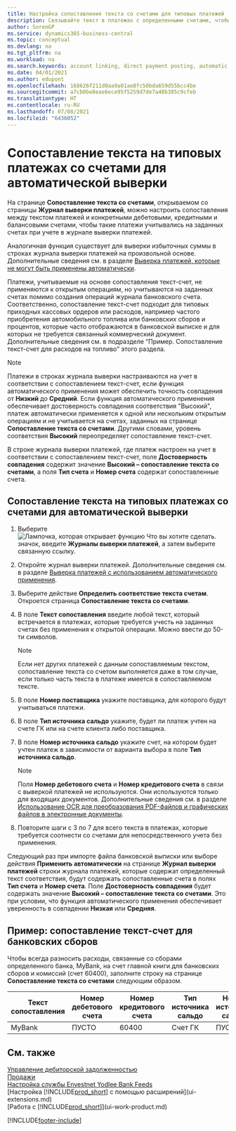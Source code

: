 ```yaml
---
title: Настройка сопоставления текста со счетами для типовых платежей | Документация Майкрософт
description: Связывайте текст в платежах с определенными счетами, чтобы платежи учитывались на счетах при учете журнала выверки платежей.
author: SorenGP
ms.service: dynamics365-business-central
ms.topic: conceptual
ms.devlang: na
ms.tgt_pltfrm: na
ms.workload: na
ms.search.keywords: account linking, direct payment posting, automatic payment processing, reconcile payment, recurring expense, recurring cash receipt
ms.date: 04/01/2021
ms.author: edupont
ms.openlocfilehash: 168626f211d0aa9a01ae8fc50bda659d55bcc4be
ms.sourcegitcommit: a7cb0be8eae6ece95f5259d7de7a48b385c9cfeb
ms.translationtype: HT
ms.contentlocale: ru-RU
ms.lasthandoff: 07/08/2021
ms.locfileid: "6436052"
---
```

# <a name="map-text-on-recurring-payments-to-accounts-for-automatic-reconciliation"></a>Сопоставление текста на типовых платежах со счетами для автоматической выверки
На странице **Сопоставление текста со счетами**, открываемом со страницы **Журнал выверки платежей**, можно настроить сопоставления между текстом платежей и конкретными дебетовыми, кредитными и балансовыми счетами, чтобы такие платежи учитывались на заданных счетах при учете в журнале выверки платежей.

Аналогичная функция существует для выверки избыточных суммы в строках журнала выверки платежей на произвольной основе. Дополнительные сведения см. в разделе [Выверка платежей, которые не могут быть применены автоматически](receivables-how-reconcile-payments-cannot-apply-auto.md).

Платежи, учитываемые на основе сопоставления текст-счет, не применяются к открытым операциям, но учитываются на заданных счетах помимо создания операций журнала банковского счета. Соответственно, сопоставление текст-счет подходит для типовых приходных кассовых ордеров или расходов, например частого приобретения автомобильного топлива или банковских сборов и процентов, которые часто отображаются в банковской выписке и для которых не требуется связанный коммерческий документ. Дополнительные сведения см. в подразделе “Пример. Сопоставление текст-счет для расходов на топливо” этого раздела.

> [!NOTE]  
>   Платежи в строках журнала выверки настраиваются на учет в соответствии с сопоставлением текст-счет, если функция автоматического применения может обеспечить точность совпадения от **Низкий** до **Средний**. Если функция автоматического применения обеспечивает достоверность совпадения соответствия "Высокий", платеж автоматически применяется к одной или нескольким открытым операциям и не учитывается на счетах, заданных на странице **Сопоставление текста со счетами**. Другими словами, уровень соответствия **Высокий** переопределяет сопоставление текст-счет.

В строке журнала выверки платежей, где платеж настроен на учет в соответствии с сопоставлением текст-счет, поле **Достоверность совпадения** содержит значение **Высокий – сопоставление текста со счетами**, а поля **Тип счета** и **Номер счета** содержат сопоставленные счета.

## <a name="to-map-text-on-recurring-payments-to-accounts-for-automatic-reconciliation"></a>Сопоставление текста на типовых платежах со счетами для автоматической выверки
1. Выберите ![Лампочка, которая открывает функцию Что вы хотите сделать.](media/ui-search/search_small.png "Что вы хотите сделать") значок, введите **Журналы выверки платежей**, а затем выберите связанную ссылку.
2. Откройте журнал выверки платежей. Дополнительные сведения см. в разделе [Выверка платежей с использованием автоматического применения](receivables-how-reconcile-payments-auto-application.md).
3. Выберите действие **Определить соответствие текста счетам**. Откроется страница **Сопоставление текста со счетами**.
4. В поле **Текст сопоставления** введите любой текст, который встречается в платежах, которые требуется учесть на заданных счетах без применения к открытой операции. Можно ввести до 50-ти символов.

    > [!NOTE]  
    >   Если нет других платежей с данным сопоставляемым текстом, сопоставление текста со счетом выполняется даже в том случае, если только часть текста в платеже имеется в сопоставляемом тексте.
5. В поле **Номер поставщика** укажите поставщика, для которого будут учитываться платежи.
6. В поле **Тип источника сальдо** укажите, будет ли платеж учтен на счете ГК или на счете клиента либо поставщика.
7. В поле **Номер источника сальдо** укажите счет, на котором будет учтен платеж в зависимости от варианта выбора в поле **Тип источника сальдо**.

    > [!NOTE]
    > Поля **Номер дебетового счета** и **Номер кредитового счета** в связи с выверкой платежей не используются. Они используются только для входящих документов. Дополнительные сведения см. в разделе [Использование OCR для преобразования PDF-файлов и графических файлов в электронные документы](across-how-use-ocr-pdf-images-files.md).

8. Повторите шаги с 3 по 7 для всего текста в платежах, которые требуется соотнести со счетами для непосредственного учета без применения.

Следующий раз при импорте файла банковской выписки или выборе действия **Применить автоматически** на странице **Журнал выверки платежей** строки журнала платежей, которые содержат определенный текст соответствия, будут содержать сопоставленные счета в полях **Тип счета** и **Номер счета**. Поле **Достоверность совпадения** будет содержать значение **Высокий – сопоставление текста со счетами**. Это при условии, что функция автоматического применения обеспечивает уверенность в совпадении **Низкая** или **Средняя**.

## <a name="example-text-to-account-mapping-for-bank-fees"></a>Пример: сопоставление текст-счет для банковских сборов

Чтобы всегда разносить расходы, связанные со сборами определенного банка, MyBank, на счет главной книги для банковских сборов и комиссий (счет 60400), заполните строку на странице **Сопоставление текста со счетами** следующим образом.

| Текст сопоставления | Номер дебетового счета | Номер кредитового счета | Тип источника сальдо | Номер источника сальдо |
| --- | --- | --- | --- | --- |
| MyBank |ПУСТО |60400|Счет ГК |ПУСТО |

## <a name="see-also"></a>См. также

[Управление дебиторской задолженностью](receivables-manage-receivables.md)  
[Продажи](sales-manage-sales.md)  
[Настройка службы Envestnet Yodlee Bank Feeds](bank-how-setup-bank-statement-service.md)  
[Настройка [!INCLUDE[prod_short](includes/prod_short.md)] с помощью расширений](ui-extensions.md)  
[Работа с [!INCLUDE[prod_short](includes/prod_short.md)]](ui-work-product.md)


[!INCLUDE[footer-include](includes/footer-banner.md)]